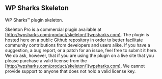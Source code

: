 ## WP Sharks Skeleton

WP Sharks™ plugin skeleton.

Skeleton Pro is a commercial plugin available at [http://wpsharks.com/product/skeleton/](wpsharks.com). The plugin is hosted here on a public Github repository in order to better facilitate community contributions from developers and users alike. If you have a suggestion, a bug report, or a patch for an issue, feel free to submit it here. We do ask, however, that if you are using the plugin on a live site that you please purchase a valid license from the [http://wpsharks.com/product/skeleton/](wpsharks.com). We cannot provide support to anyone that does not hold a valid license key.
